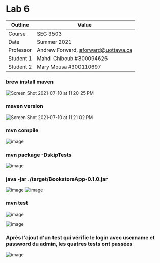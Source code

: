 # Lab 6

| Outline | Value |
| ------------- | ------------- |
| Course  | SEG 3503  |
| Date  | Summer 2021 |
| Professor  | Andrew Forward, aforward@uottawa.ca  |
| Student 1  | Mahdi Chiboub #300094626 |
| Student 2  | Mary Mousa #300110697  |


### brew install maven
![Screen Shot 2021-07-10 at 11 20 25 PM](https://user-images.githubusercontent.com/54963309/125312297-25e2ea80-e302-11eb-8232-317a41ac8f8b.jpg)

### maven version
![Screen Shot 2021-07-10 at 11 21 02 PM](https://user-images.githubusercontent.com/54963309/125312347-31ceac80-e302-11eb-9697-fc6381f9db7c.jpg)

### mvn compile
![image](https://user-images.githubusercontent.com/54963309/125313577-5b3c0800-e303-11eb-8f60-a2a57b1eee6d.png)

### mvn package -DskipTests
![image](https://user-images.githubusercontent.com/54963309/125313685-7ad33080-e303-11eb-9e6d-e29095bcf7fb.png)

### java -jar ./target/BookstoreApp-0.1.0.jar
![image](https://user-images.githubusercontent.com/54963309/125312960-c46f4b80-e302-11eb-8220-a537e319b428.png)
![image](https://user-images.githubusercontent.com/54963309/125313829-9e967680-e303-11eb-8702-ecdc4de8ad3e.png)

### mvn test
![image](https://user-images.githubusercontent.com/54963309/125313041-da7d0c00-e302-11eb-939f-07b433fc53cf.png)

![image](https://user-images.githubusercontent.com/54963309/125313100-e8cb2800-e302-11eb-80b0-b1842208ee51.png)

### Après l'ajout d'un test qui vérifie le login avec username et password du admin, les quatres tests ont passées
![image](https://user-images.githubusercontent.com/54963309/125323849-43698180-e30d-11eb-9e9b-cc21076d3aaf.png)
